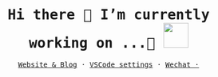 <br/>
<samp ><h1 align=center> Hi there 👋 I’m currently working on ...🔭 <img src = "https://raw.githubusercontent.com/MartinHeinz/MartinHeinz/master/wave.gif" width = 50px></h1> </samp>
<samp>
    <p align=center>
    <a href="">Website & Blog</a> ·
    <a href="">VSCode settings</a> ·
    <a href>Wechat ·</a>
    </p>
</samp>



<!--
**anshengng/anshengng** is a ✨ _special_ ✨ repository because its `README.md` (this file) appears on your GitHub profile.

Here are some ideas to get you started:

- 🔭 I’m currently working on ...
- 🌱 I’m currently learning ...
- 👯 I’m looking to collaborate on ...
- 🤔 I’m looking for help with ...
- 💬 Ask me about ...
- 📫 How to reach me: ...
- 😄 Pronouns: ...
- ⚡ Fun fact: ...
-->
